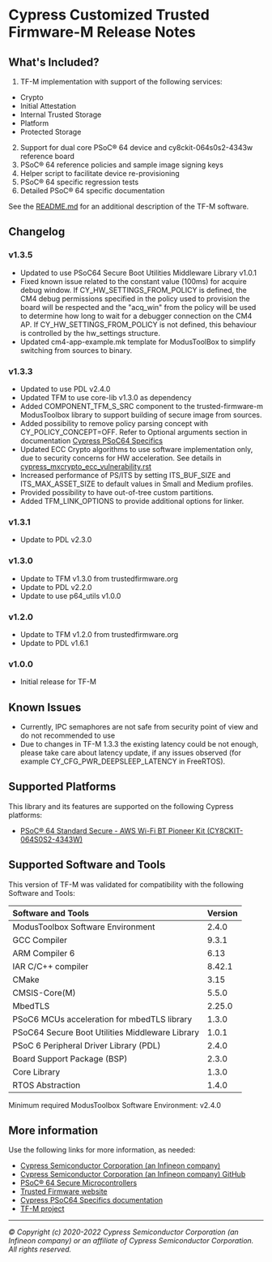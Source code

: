 # Cypress Customized Trusted Firmware-M Release Notes

## What's Included?
1. TF-M implementation with support of the following services:
  * Crypto
  * Initial Attestation
  * Internal Trusted Storage
  * Platform
  * Protected Storage
2. Support for dual core PSoC® 64 device and cy8ckit-064s0s2-4343w reference board
3. PSoC® 64 reference policies and sample image signing keys
4. Helper script to facilitate device re-provisioning
5. PSoC® 64 specific regression tests
6. Detailed PSoC® 64 specific documentation

See the [README.md](./README.md) for an additional description of the TF-M software.

## Changelog

### v1.3.5
* Updated to use PSoC64 Secure Boot Utilities Middleware Library v1.0.1
* Fixed known issue related to the constant value (100ms) for acquire debug window. If CY_HW_SETTINGS_FROM_POLICY is defined,
 the CM4 debug permissions specified in the policy used to provision the board will be respected and the "acq_win" from the 
 policy will be used to determine how long to wait for a debugger connection on the CM4 AP. If CY_HW_SETTINGS_FROM_POLICY 
 is not defined, this behaviour is controlled by the hw_settings structure.
* Updated cm4-app-example.mk template for ModusToolBox to simplify switching from sources to binary.

### v1.3.3
* Updated to use PDL v2.4.0
* Updated TFM to use core-lib v1.3.0 as dependency
* Added COMPONENT_TFM_S_SRC component to the trusted-firmware-m ModusToolbox library
  to support building of secure image from sources.
* Added possibility to remove policy parsing concept with CY_POLICY_CONCEPT=OFF.
  Refer to Optional arguments section in documentation [Cypress PSoC64 Specifics](https://github.com/Infineon/src-trusted-firmware-m/blob/master/platform/ext/target/cypress/psoc64/cypress_psoc64_spec.rst)
* Updated ECC Crypto algorithms to use software implementation only, due to
  security concerns for HW acceleration. See details in [cypress_mxcrypto_ecc_vulnerability.rst](./docs/reference/security_advisories/cypress_mxcrypto_ecc_vulnerability.rst)
* Increased performance of PS/ITS by setting ITS_BUF_SIZE and ITS_MAX_ASSET_SIZE
  to default values in Small and Medium profiles.
* Provided possibility to have out-of-tree custom partitions.
* Added TFM_LINK_OPTIONS to provide additional options for linker.

### v1.3.1
* Update to PDL v2.3.0

### v1.3.0
* Update to TFM v1.3.0 from trustedfirmware.org
* Update to PDL v2.2.0
* Update to use p64_utils v1.0.0

### v1.2.0
* Update to TFM v1.2.0 from trustedfirmware.org
* Update to PDL v1.6.1

### v1.0.0
* Initial release for TF-M

## Known Issues
* Currently, IPC semaphores are not safe from security point of view and do not recommended to use
* Due to changes in TF-M 1.3.3 the existing latency could be not enough, please take care about latency update, if
 any issues observed (for example CY_CFG_PWR_DEEPSLEEP_LATENCY in FreeRTOS).


## Supported Platforms
This library and its features are supported on the following Cypress platforms:
* [PSoC® 64 Standard Secure - AWS Wi-Fi BT Pioneer Kit (CY8CKIT-064S0S2-4343W)](https://www.infineon.com/cms/en/product/evaluation-boards/cy8ckit-064s0s2-4343w)

## Supported Software and Tools

This version of TF-M was validated for compatibility with the following Software and Tools:

| Software and Tools                                                            | Version       |
| :---                                                                          | :----         |
| ModusToolbox Software Environment                                             | 2.4.0         |
| GCC Compiler                                                                  | 9.3.1         |
| ARM Compiler 6                                                                | 6.13          |
| IAR C/C++ compiler                                                            | 8.42.1        |
| CMake                                                                         | 3.15          |
| CMSIS-Core(M)                                                                 | 5.5.0         |
| MbedTLS                                                                       | 2.25.0        |
| PSoC6 MCUs acceleration for mbedTLS library                                   | 1.3.0         |
| PSoC64 Secure Boot Utilities Middleware Library                               | 1.0.1         |
| PSoC 6 Peripheral Driver Library (PDL)                                        | 2.4.0         |
| Board Support Package (BSP)                                                   | 2.3.0         |
| Core Library                                                                  | 1.3.0         |
| RTOS Abstraction                                                              | 1.4.0         |

Minimum required ModusToolbox Software Environment: v2.4.0

## More information
Use the following links for more information, as needed:
* [Cypress Semiconductor Corporation (an Infineon company)](https://www.infineon.com)
* [Cypress Semiconductor Corporation (an Infineon company) GitHub](https://github.com/Infineon)
* [PSoC® 64 Secure Microcontrollers](https://www.infineon.com/cms/en/product/microcontroller/32-bit-psoc-arm-cortex-microcontroller/psoc-6-32-bit-arm-cortex-m4-mcu/psoc-64)
* [Trusted Firmware website](https://www.trustedfirmware.org)
* [Cypress PSoC64 Specifics documentation](https://github.com/Infineon/src-trusted-firmware-m/blob/master/platform/ext/target/cypress/psoc64/cypress_psoc64_spec.rst)
* [TF-M project](https://www.trustedfirmware.org/projects/tf-m)

---
*© Copyright (c) 2020-2022 Cypress Semiconductor Corporation (an Infineon company) or an affiliate of Cypress Semiconductor Corporation. All rights reserved.*
